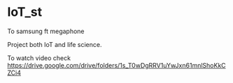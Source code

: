 # IoT_st
To samsung ft megaphone

Project both IoT and life science.

To watch video check https://drive.google.com/drive/folders/1s_T0wDgRRV1uYwJxn61mnlShoKkCZCi4
